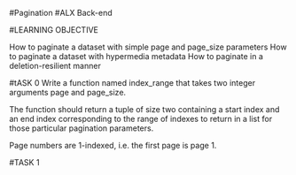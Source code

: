 #Pagination
#ALX Back-end

#LEARNING OBJECTIVE

How to paginate a dataset with simple page and page_size parameters
How to paginate a dataset with hypermedia metadata
How to paginate in a deletion-resilient manner

#tASK 0
Write a function named index_range that takes two integer arguments page and page_size.

The function should return a tuple of size two containing a start index and an end index corresponding to the range of indexes to return in a list for those particular pagination parameters.

Page numbers are 1-indexed, i.e. the first page is page 1.

#TASK 1

